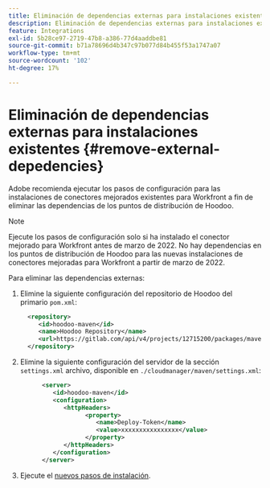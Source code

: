 ```yaml
---
title: Eliminación de dependencias externas para instalaciones existentes
description: Eliminación de dependencias externas para instalaciones existentes
feature: Integrations
exl-id: 5b28ce97-2719-47b8-a386-77d4aaddbe81
source-git-commit: b71a78696d4b347c97b077d84b455f53a1747a07
workflow-type: tm+mt
source-wordcount: '102'
ht-degree: 17%

---
```


# Eliminación de dependencias externas para instalaciones existentes {#remove-external-depedencies}

Adobe recomienda ejecutar los pasos de configuración para las instalaciones de conectores mejorados existentes para Workfront a fin de eliminar las dependencias de los puntos de distribución de Hoodoo.

>[!NOTE]
>
>Ejecute los pasos de configuración solo si ha instalado el conector mejorado para Workfront antes de marzo de 2022. No hay dependencias en los puntos de distribución de Hoodoo para las nuevas instalaciones de conectores mejoradas para Workfront a partir de marzo de 2022.

Para eliminar las dependencias externas:

1. Elimine la siguiente configuración del repositorio de Hoodoo del primario `pom.xml`:

   ```XML
     <repository>
        <id>hoodoo-maven</id>
        <name>Hoodoo Repository</name>
        <url>https://gitlab.com/api/v4/projects/12715200/packages/maven</url>
     </repository>
   ```

1. Elimine la siguiente configuración del servidor de la sección `settings.xml` archivo, disponible en `./cloudmanager/maven/settings.xml`:

   ```XML
         <server>
            <id>hoodoo-maven</id>
            <configuration>
               <httpHeaders>
                     <property>
                        <name>Deploy-Token</name>
                        <value>xxxxxxxxxxxxxxxx</value>
                     </property>
               </httpHeaders>
            </configuration>
         </server>
   ```

1. Ejecute el [nuevos pasos de instalación](workfront-connector-install.md).
